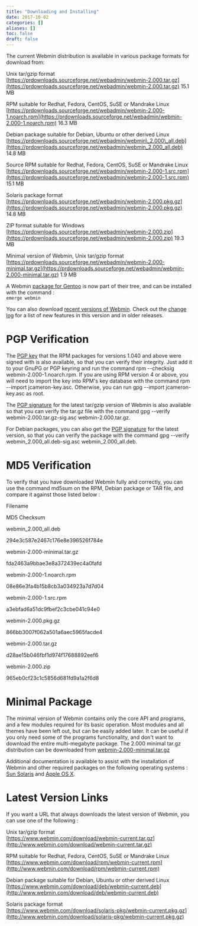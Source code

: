```yaml
---
title: "Downloading and Installing"
date: 2017-10-02
categories: []
aliases: []
toc: false
draft: false
---
```

The current Webmin distribution is available in various package formats for download from:

Unix tar/gzip format  
[https://prdownloads.sourceforge.net/webadmin/webmin-2.000.tar.gz](https://prdownloads.sourceforge.net/webadmin/webmin-2.000.tar.gz) 15.1 MB

RPM suitable for Redhat, Fedora, CentOS, SuSE or Mandrake Linux  
[https://prdownloads.sourceforge.net/webadmin/webmin-2.000-1.noarch.rpm](https://prdownloads.sourceforge.net/webadmin/webmin-2.000-1.noarch.rpm) 16.3 MB

Debian package suitable for Debian, Ubuntu or other derived Linux  
[https://prdownloads.sourceforge.net/webadmin/webmin\_2.000\_all.deb](https://prdownloads.sourceforge.net/webadmin/webmin_2.000_all.deb) 14.8 MB

Source RPM suitable for Redhat, Fedora, CentOS, SuSE or Mandrake Linux  
[https://prdownloads.sourceforge.net/webadmin/webmin-2.000-1.src.rpm](https://prdownloads.sourceforge.net/webadmin/webmin-2.000-1.src.rpm) 15.1 MB

Solaris package format  
[https://prdownloads.sourceforge.net/webadmin/webmin-2.000.pkg.gz](https://prdownloads.sourceforge.net/webadmin/webmin-2.000.pkg.gz) 14.8 MB

ZIP format suitable for Windows  
[https://prdownloads.sourceforge.net/webadmin/webmin-2.000.zip](https://prdownloads.sourceforge.net/webadmin/webmin-2.000.zip) 19.3 MB

Minimal version of Webmin, Unix tar/gzip format  
[https://prdownloads.sourceforge.net/webadmin/webmin-2.000-minimal.tar.gz](https://prdownloads.sourceforge.net/webadmin/webmin-2.000-minimal.tar.gz) 1.9 MB

A Webmin [package for Gentoo](https://packages.gentoo.org/package/app-admin/webmin) is now part of their tree, and can be installed with the command :  
`emerge webmin`

You can also download [recent versions of Webmin](https://sourceforge.net/project/showfiles.php?group_id=17457). Check out the [change log](changes.html) for a list of new features in this version and in older releases.

PGP Verification
================

The [PGP key](https://download.webmin.com/jcameron-key.asc) that the RPM packages for versions 1.040 and above were signed with is also available, so that you can verify their integrity. Just add it to your GnuPG or PGP keyring and run the command rpm --checksig webmin-2.000-1.noarch.rpm. If you are using RPM version 4 or above, you will need to import the key into RPM's key database with the command rpm --import jcameron-key.asc. Otherwise, you can run gpg --import jcameron-key.asc as root.

The [PGP signature](https://download.webmin.com/download/sigs/webmin-2.000.tar.gz-sig.asc) for the latest tar/gzip version of Webmin is also available so that you can verify the tar.gz file with the command gpg --verify webmin-2.000.tar.gz-sig.asc webmin-2.000.tar.gz.

For Debian packages, you can also get the [PGP signature](https://download.webmin.com/download/sigs/webmin_2.000_all.deb-sig.asc) for the latest version, so that you can verify the package with the command gpg --verify webmin\_2.000\_all.deb-sig.asc webmin\_2.000\_all.deb.

MD5 Verification
================

To verify that you have downloaded Webmin fully and correctly, you can use the command md5sum on the RPM, Debian package or TAR file, and compare it against those listed below :

Filename

MD5 Checksum

webmin\_2.000\_all.deb

294e3c587e2467c176e8e396526f784e

webmin-2.000-minimal.tar.gz

fda2463a9bbae3e8a372439ec4a0fafd

webmin-2.000-1.noarch.rpm

08e86e3fa4b15b8cb3a034923a7d7d04

webmin-2.000-1.src.rpm

a3ebfad6a51dc9fbef2c3cbe041c94e0

webmin-2.000.pkg.gz

866bb3007f062a501a6aec5965facde4

webmin-2.000.tar.gz

d28ae15b046fbf1d974f17688892eef6

webmin-2.000.zip

965eb0cf23c1c5856d681fd9a1a2f6d8

Minimal Package
===============

The minimal version of Webmin contains only the core API and programs, and a few modules required for its basic operation. Most modules and all themes have been left out, but can be easily added later. It can be useful if you only need some of the programs functionality, and don't want to download the entire multi-megabyte package. The 2.000 minimal tar.gz distribution can be downloaded from [webmin-2.000-minimal.tar.gz](https://prdownloads.sourceforge.net/webadmin/webmin-2.000-minimal.tar.gz)

Additional documentation is available to assist with the installation of Webmin and other required packages on the following operating systems : [Sun Solaris](solaris.html) and [Apple OS X](osx.html).

Latest Version Links
====================

If you want a URL that always downloads the latest version of Webmin, you can use one of the following :

Unix tar/gzip format  
[https://www.webmin.com/download/webmin-current.tar.gz](http://www.webmin.com/download/webmin-current.tar.gz)

RPM suitable for Redhat, Fedora, CentOS, SuSE or Mandrake Linux  
[https://www.webmin.com/download/rpm/webmin-current.rpm](http://www.webmin.com/download/rpm/webmin-current.rpm)

Debian package suitable for Debian, Ubuntu or other derived Linux  
[https://www.webmin.com/download/deb/webmin-current.deb](http://www.webmin.com/download/deb/webmin-current.deb)

Solaris package format  
[https://www.webmin.com/download/solaris-pkg/webmin-current.pkg.gz](http://www.webmin.com/download/solaris-pkg/webmin-current.pkg.gz)
